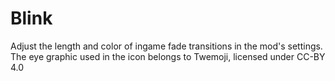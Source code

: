 # Blink

Adjust the length and color of ingame fade transitions in the mod's settings.
The eye graphic used in the icon belongs to Twemoji, licensed under CC-BY 4.0
